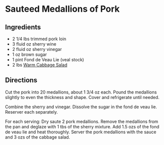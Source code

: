 # Sauteed Medallions of Pork 

## Ingredients

- 2 1/4 lbs trimmed pork loin
- 3 fluid oz sherry wine
- 2 fluid oz sherry vinegar
- 1 oz brown sugar
- 1 pint Fond de Veau Lie (veal stock)
- 2 lbs [Warm Cabbage Salad](/recipe/index.php?title=Warm_Cabbage_Salad "Warm Cabbage Salad")

## Directions

Cut the pork into 20 medallions, about 1 3/4 oz each. Pound the medallions slightly to even the thickness and shape. Cover and refrigerate until needed.  
  
Combine the sherry and vinegar. Dissolve the sugar in the fond de veau lie. Reserver each separately.  
  
For each serving: Dry saute 2 pork medallions. Remove the medallions from the pan and deglaze with 1 tbs of the sherry mixture. Add 1.5 ozs of the fond de veau lie and heat thoroughly. Server the pork medallions with the sauce and 3 ozs of the cabbage salad.

